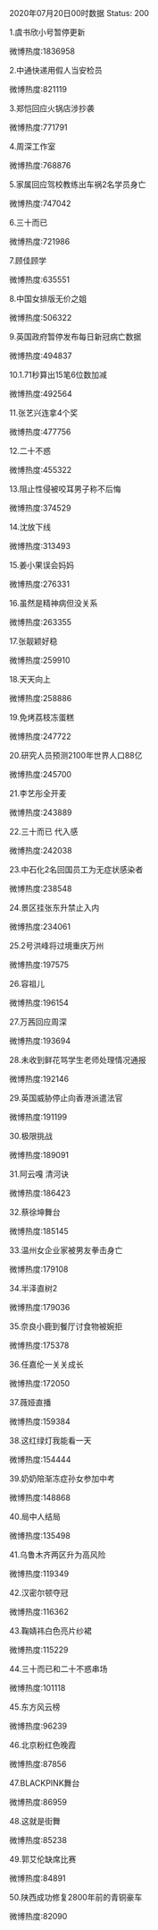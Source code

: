 2020年07月20日00时数据
Status: 200

1.虞书欣小号暂停更新

微博热度:1836958

2.中通快递用假人当安检员

微博热度:821119

3.郑恺回应火锅店涉抄袭

微博热度:771791

4.周深工作室

微博热度:768876

5.家属回应驾校教练出车祸2名学员身亡

微博热度:747042

6.三十而已

微博热度:721986

7.顾佳顾学

微博热度:635551

8.中国女排版无价之姐

微博热度:506322

9.英国政府暂停发布每日新冠病亡数据

微博热度:494837

10.1.71秒算出15笔6位数加减

微博热度:492564

11.张艺兴连拿4个奖

微博热度:477756

12.二十不惑

微博热度:455322

13.阻止性侵被咬耳男子称不后悔

微博热度:374529

14.沈放下线

微博热度:313493

15.姜小果误会妈妈

微博热度:276331

16.虽然是精神病但没关系

微博热度:263355

17.张靓颖好稳

微博热度:259910

18.天天向上

微博热度:258886

19.免烤荔枝冻蛋糕

微博热度:247722

20.研究人员预测2100年世界人口88亿

微博热度:245700

21.李艺彤全开麦

微博热度:243889

22.三十而已 代入感

微博热度:242038

23.中石化2名回国员工为无症状感染者

微博热度:238548

24.景区挂张东升禁止入内

微博热度:234061

25.2号洪峰将过境重庆万州

微博热度:197575

26.容祖儿

微博热度:196154

27.万茜回应周深

微博热度:193694

28.未收到鲜花骂学生老师处理情况通报

微博热度:192146

29.英国威胁停止向香港派遣法官

微博热度:191199

30.极限挑战

微博热度:189091

31.阿云嘎 清河诀

微博热度:186423

32.蔡徐坤舞台

微博热度:185145

33.温州女企业家被男友拳击身亡

微博热度:179108

34.半泽直树2

微博热度:179036

35.奈良小鹿到餐厅讨食物被婉拒

微博热度:175378

36.任嘉伦一关关成长

微博热度:172050

37.薇娅直播

微博热度:159384

38.这红绿灯我能看一天

微博热度:154444

39.奶奶陪渐冻症孙女参加中考

微博热度:148868

40.局中人结局

微博热度:135498

41.乌鲁木齐两区升为高风险

微博热度:119349

42.汉密尔顿夺冠

微博热度:116362

43.鞠婧祎白色亮片纱裙

微博热度:115229

44.三十而已和二十不惑串场

微博热度:101118

45.东方风云榜

微博热度:96239

46.北京粉红色晚霞

微博热度:87856

47.BLACKPINK舞台

微博热度:86959

48.这就是街舞

微博热度:85238

49.郭艾伦缺席比赛

微博热度:84891

50.陕西成功修复2800年前的青铜豪车

微博热度:82090

